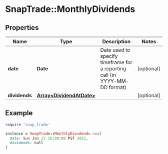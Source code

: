 # SnapTrade::MonthlyDividends

## Properties

| Name | Type | Description | Notes |
| ---- | ---- | ----------- | ----- |
| **date** | **Date** | Date used to specify timeframe for a reporting call (in YYYY-MM-DD format) | [optional] |
| **dividends** | [**Array&lt;DividendAtDate&gt;**](DividendAtDate.md) |  | [optional] |

## Example

```ruby
require 'snap_trade'

instance = SnapTrade::MonthlyDividends.new(
  date: Sun Jan 23 16:00:00 PST 2022,
  dividends: null
)
```

